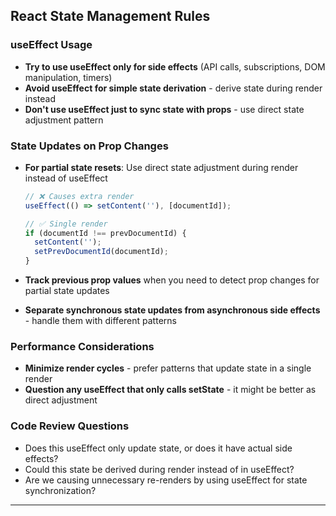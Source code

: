 ## React State Management Rules

### useEffect Usage
- **Try to use useEffect only for side effects** (API calls, subscriptions, DOM manipulation, timers)
- **Avoid useEffect for simple state derivation** - derive state during render instead
- **Don't use useEffect just to sync state with props** - use direct state adjustment pattern

### State Updates on Prop Changes
- **For partial state resets**: Use direct state adjustment during render instead of useEffect
  ```jsx
  // ❌ Causes extra render
  useEffect(() => setContent(''), [documentId]);
  
  // ✅ Single render
  if (documentId !== prevDocumentId) {
    setContent('');
    setPrevDocumentId(documentId);
  }
  ```

- **Track previous prop values** when you need to detect prop changes for partial state updates
- **Separate synchronous state updates from asynchronous side effects** - handle them with different patterns

### Performance Considerations
- **Minimize render cycles** - prefer patterns that update state in a single render
- **Question any useEffect that only calls setState** - it might be better as direct adjustment

### Code Review Questions
- Does this useEffect only update state, or does it have actual side effects?
- Could this state be derived during render instead of in useEffect?
- Are we causing unnecessary re-renders by using useEffect for state synchronization?

---

